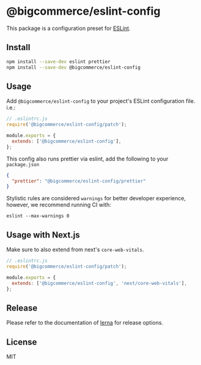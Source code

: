 # @bigcommerce/eslint-config

This package is a configuration preset for [ESLint](https://eslint.org/).


## Install

```sh
npm install --save-dev eslint prettier
npm install --save-dev @bigcommerce/eslint-config
```


## Usage

Add `@bigcommerce/eslint-config` to your project's ESLint configuration file. i.e.:

```js
// .eslintrc.js
require('@bigcommerce/eslint-config/patch');

module.exports = {
  extends: ['@bigcommerce/eslint-config'],
};
```

This config also runs prettier via eslint, add the following to your `package.json`
```json
{
  "prettier": "@bigcommerce/eslint-config/prettier"
}
```

Stylistic rules are considered `warnings` for better developer experience, however, we recommend
running CI with:
```
eslint --max-warnings 0
```

## Usage with Next.js

Make sure to also extend from next's `core-web-vitals`.

```js
// .eslintrc.js
require('@bigcommerce/eslint-config/patch');

module.exports = {
  extends: ['@bigcommerce/eslint-config', 'next/core-web-vitals'],
};
```

## Release

Please refer to the documentation of [lerna](https://github.com/lerna/lerna) for release options.


## License

MIT
